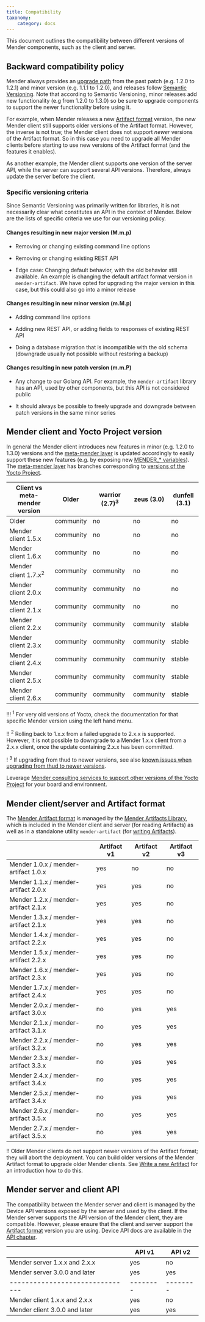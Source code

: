 ```yaml
---
title: Compatibility
taxonomy:
    category: docs
---
```


This document outlines the compatibility between different versions of Mender components, such as the client and server.


## Backward compatibility policy

<!--AUTOVERSION: "% to %"/ignore-->
Mender always provides an [upgrade
path](../../07.Server-installation/03.Installation-with-docker-compose/01.Upgrading/docs.md) from the past patch
(e.g. 1.2.0 to 1.2.1) and minor version (e.g. 1.1.1 to 1.2.0), and releases
follow [Semantic Versioning](http://semver.org/?target=_blank). Note that
according to Semantic Versioning, minor releases add new functionality (e.g from
1.2.0 to 1.3.0) so be sure to upgrade components to support the newer
functionality before using it.

For example, when Mender releases a new [Artifact
format](../03.Artifact/docs.md#the-mender-artifact-file-format) version, the
*new* Mender client still supports older versions of the Artifact format.
However, the inverse is not true; the Mender client does not support *newer*
versions of the Artifact format. So in this case you need to upgrade all Mender
clients before starting to use new versions of the Artifact format (and the
features it enables).

As another example, the Mender client supports one version of the server API,
while the server can support several API versions. Therefore, always update the
server before the client.

### Specific versioning criteria

Since Semantic Versioning was primarily written for libraries, it is not
necessarily clear what constitutes an API in the context of Mender. Below are
the lists of specific criteria we use for our versioning policy.

#### Changes resulting in new major version (M.m.p)

* Removing or changing existing command line options

* Removing or changing existing REST API

* Edge case: Changing default behavior, with the old behavior still
  available. An example is changing the default artifact format version in
  `mender-artifact`. We have opted for upgrading the major version in this case,
  but this could also go into a minor release

#### Changes resulting in new minor version (m.M.p)

* Adding command line options

* Adding new REST API, or adding fields to responses of existing REST API

* Doing a database migration that is incompatible with the old schema (downgrade
  usually not possible without restoring a backup)

#### Changes resulting in new patch version (m.m.P)

* Any change to our Golang API. For example, the `mender-artifact` library has
  an API, used by other components, but this API is not considered public

* It should always be possible to freely upgrade and downgrade between patch
  versions in the same minor series

## Mender client and Yocto Project version

<!--AUTOVERSION: "% to %"/ignore-->
In general the Mender client introduces new features in minor (e.g. 1.2.0 to 1.3.0) versions and the [meta-mender layer](https://github.com/mendersoftware/meta-mender?target=_blank) is updated accordingly to easily support these new features (e.g. by exposing new [MENDER_* variables](../../05.System-updates-Yocto-Project/99.Variables/docs.md)). The [meta-mender layer](https://github.com/mendersoftware/meta-mender?target=_blank) has branches corresponding to [versions of the Yocto Project](https://wiki.yoctoproject.org/wiki/Releases?target=_blank).

<!--AUTOVERSION: "Mender client %"/ignore "| % ("/ignore-->
| Client vs meta-mender version   | Older     | warrior (2.7)<sup>3</sup> | zeus (3.0) | dunfell (3.1) |
|---------------------------------|-----------|---------------------------|------------|---------------|
| Older                           | community | no                        | no         | no            |
| Mender client 1.5.x             | community | no                        | no         | no            |
| Mender client 1.6.x             | community | no                        | no         | no            |
| Mender client 1.7.x<sup>2</sup> | community | community                 | no         | no            |
| Mender client 2.0.x             | community | community                 | no         | no            |
| Mender client 2.1.x             | community | community                 | no         | no            |
| Mender client 2.2.x             | community | community                 | community  | stable        |
| Mender client 2.3.x             | community | community                 | community  | stable        |
| Mender client 2.4.x             | community | community                 | community  | stable        |
| Mender client 2.5.x             | community | community                 | community  | stable        |
| Mender client 2.6.x             | community | community                 | community  | stable        |

!!! <sup>1</sup> For very old versions of Yocto, check the documentation for that specific Mender version using the left hand menu.

!! <sup>2</sup> Rolling back to 1.x.x from a failed upgrade to 2.x.x is supported. However, it is not possible to downgrade to a Mender 1.x.x client from a 2.x.x client, once the update containing 2.x.x has been committed.

<!--AUTOVERSION: "from % to newer"/ignore "from-%-to-newer"/ignore-->
! <sup>3</sup> If upgrading from thud to newer versions, see also [known issues when upgrading from thud to newer versions](../../301.Troubleshoot/02.Yocto-Project-runtime/docs.md#upgrading-from-thud-to-newer-versions-fails-with-dual-rootfs-configuration-not-found).

Leverage [Mender consulting services to support other versions of the Yocto Project](https://mender.io/product/board-support?target=_blank) for your board and environment.


## Mender client/server and Artifact format

The [Mender Artifact format](../03.Artifact/docs.md) is managed by the [Mender Artifacts Library](https://github.com/mendersoftware/mender-artifact?target=_blank), which is included in the Mender client and server (for reading Artifacts) as well as in a standalone utility `mender-artifact` (for [writing Artifacts](../../06.Artifact-creation/03.Modify-an-Artifact/docs.md)).

<!--AUTOVERSION: "Mender % / mender-artifact %"/ignore-->
|                                      | Artifact v1 | Artifact v2 | Artifact v3 |
|--------------------------------------|-------------|-------------|-------------|
| Mender 1.0.x / mender-artifact 1.0.x | yes         | no          | no          |
| Mender 1.1.x / mender-artifact 2.0.x | yes         | yes         | no          |
| Mender 1.2.x / mender-artifact 2.1.x | yes         | yes         | no          |
| Mender 1.3.x / mender-artifact 2.1.x | yes         | yes         | no          |
| Mender 1.4.x / mender-artifact 2.2.x | yes         | yes         | no          |
| Mender 1.5.x / mender-artifact 2.2.x | yes         | yes         | no          |
| Mender 1.6.x / mender-artifact 2.3.x | yes         | yes         | no          |
| Mender 1.7.x / mender-artifact 2.4.x | yes         | yes         | no          |
| Mender 2.0.x / mender-artifact 3.0.x | no          | yes         | yes         |
| Mender 2.1.x / mender-artifact 3.1.x | no          | yes         | yes         |
| Mender 2.2.x / mender-artifact 3.2.x | no          | yes         | yes         |
| Mender 2.3.x / mender-artifact 3.3.x | no          | yes         | yes         |
| Mender 2.4.x / mender-artifact 3.4.x | no          | yes         | yes         |
| Mender 2.5.x / mender-artifact 3.4.x | no          | yes         | yes         |
| Mender 2.6.x / mender-artifact 3.5.x | no          | yes         | yes         |
| Mender 2.7.x / mender-artifact 3.5.x | no          | yes         | yes         |

!! Older Mender clients do not support newer versions of the Artifact format; they will abort the deployment. You can build older versions of the Mender Artifact format to upgrade older Mender clients. See [Write a new Artifact](../../06.Artifact-creation/01.Create-an-Artifact/docs.md#create-a-full-filesystem-update-artifact) for an introduction how to do this.


## Mender server and client API

The compatibility between the Mender server and client is managed by the Device API versions exposed by the server and used by the client. If the Mender server supports the API version of the Mender client, they are compatible.  However, please ensure that the client and server support the [Artifact format](#mender-clientserver-and-artifact-format) version you are using. Device API docs are available in the [API chapter](../../200.Server-side-API/?target=_blank#device-apis).

<!--AUTOVERSION: "Mender server % and %"/ignore "Mender server % and later"/ignore "Mender client % and %"/ignore "Mender client % and later"/ignore-->
|                               | API v1 | API v2 |
|-------------------------------|--------|--------|
| Mender server 1.x.x and 2.x.x | yes    | no     |
| Mender server 3.0.0 and later | yes    | yes    |
|-------------------------------|--------|--------|
| Mender client 1.x.x and 2.x.x | yes    | no     |
| Mender client 3.0.0 and later | yes    | yes    |

